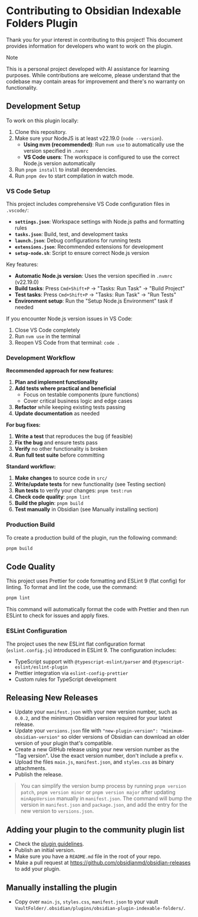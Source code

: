 # Contributing to Obsidian Indexable Folders Plugin

Thank you for your interest in contributing to this project! This document provides information for developers who want to work on the plugin.

> [!NOTE]
> This is a personal project developed with AI assistance for learning purposes. While contributions are welcome, please understand that the codebase may contain areas for improvement and there's no warranty on functionality.

## Development Setup

To work on this plugin locally:

1. Clone this repository.
2. Make sure your NodeJS is at least v22.19.0 (`node --version`).
   - **Using nvm (recommended)**: Run `nvm use` to automatically use the version specified in `.nvmrc`
   - **VS Code users**: The workspace is configured to use the correct Node.js version automatically
3. Run `pnpm install` to install dependencies.
4. Run `pnpm dev` to start compilation in watch mode.

### VS Code Setup

This project includes comprehensive VS Code configuration files in `.vscode/`:

- **`settings.json`**: Workspace settings with Node.js paths and formatting rules
- **`tasks.json`**: Build, test, and development tasks
- **`launch.json`**: Debug configurations for running tests
- **`extensions.json`**: Recommended extensions for development
- **`setup-node.sh`**: Script to ensure correct Node.js version

Key features:

- **Automatic Node.js version**: Uses the version specified in `.nvmrc` (v22.19.0)
- **Build tasks**: Press `Cmd+Shift+P` → "Tasks: Run Task" → "Build Project"
- **Test tasks**: Press `Cmd+Shift+P` → "Tasks: Run Task" → "Run Tests"
- **Environment setup**: Run the "Setup Node.js Environment" task if needed

If you encounter Node.js version issues in VS Code:

1. Close VS Code completely
2. Run `nvm use` in the terminal
3. Reopen VS Code from that terminal: `code .`

### Development Workflow

**Recommended approach for new features:**

1. **Plan and implement functionality**
2. **Add tests where practical and beneficial**
    - Focus on testable components (pure functions)
    - Cover critical business logic and edge cases
3. **Refactor** while keeping existing tests passing
4. **Update documentation** as needed

**For bug fixes:**

1. **Write a test** that reproduces the bug (if feasible)
2. **Fix the bug** and ensure tests pass
3. **Verify** no other functionality is broken
4. **Run full test suite** before committing

**Standard workflow:**

1. **Make changes** to source code in `src/`
2. **Write/update tests** for new functionality (see Testing section)
3. **Run tests** to verify your changes: `pnpm test:run`
4. **Check code quality**: `pnpm lint`
5. **Build the plugin**: `pnpm build`
6. **Test manually** in Obsidian (see Manually installing section)

### Production Build

To create a production build of the plugin, run the following command:

```bash
pnpm build
```

## Code Quality

This project uses Prettier for code formatting and ESLint 9 (flat config) for linting. To format and lint the code, use the command:

```bash
pnpm lint
```

This command will automatically format the code with Prettier and then run ESLint to check for issues and apply fixes.

### ESLint Configuration

The project uses the new ESLint flat configuration format (`eslint.config.js`) introduced in ESLint 9. The configuration includes:

- TypeScript support with `@typescript-eslint/parser` and `@typescript-eslint/eslint-plugin`
- Prettier integration via `eslint-config-prettier`
- Custom rules for TypeScript development

## Releasing New Releases

- Update your `manifest.json` with your new version number, such as `0.0.2`, and the minimum Obsidian version required for your latest release.
- Update your `versions.json` file with `"new-plugin-version": "minimum-obsidian-version"` so older versions of Obsidian can download an older version of your plugin that's compatible.
- Create a new GitHub release using your new version number as the "Tag version". Use the exact version number, don't include a prefix `v`.
- Upload the files `main.js`, `manifest.json`, and `styles.css` as binary attachments.
- Publish the release.

> You can simplify the version bump process by running `pnpm version patch`, `pnpm version minor` or `pnpm version major` after updating `minAppVersion` manually in `manifest.json`. The command will bump the version in `manifest.json` and `package.json`, and add the entry for the new version to `versions.json`.

## Adding your plugin to the community plugin list

- Check the [plugin guidelines](https://docs.obsidian.md/Plugins/Releasing/Plugin+guidelines).
- Publish an initial version.
- Make sure you have a `README.md` file in the root of your repo.
- Make a pull request at <https://github.com/obsidianmd/obsidian-releases> to add your plugin.

## Manually installing the plugin

- Copy over `main.js`, `styles.css`, `manifest.json` to your vault `VaultFolder/.obsidian/plugins/obsidian-plugin-indexable-folders/`.
